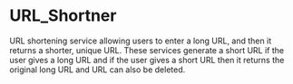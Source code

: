 # URL_Shortner
URL shortening service allowing users to enter a long URL, and then it returns a shorter, unique URL. These services generate a short URL if the user gives a long URL and if the user gives a short URL then it returns the original long URL and URL  can also be deleted.
